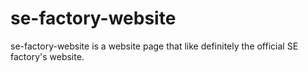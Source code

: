 # se-factory-website
se-factory-website is a website page that like definitely the official SE factory's website.
